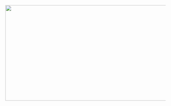 
<p align="center">
  <img width="1000" height="300" src="https://media-fastly.hackerearth.com/media/companies/a95ad67-iit_jammu_logo.png">
</p>
